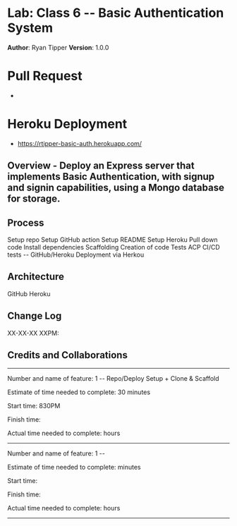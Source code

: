 # Lab: Class 6  -- Basic Authentication System


**Author**: Ryan Tipper
**Version**: 1.0.0

# Pull Request
- 

# Heroku Deployment
- https://rtipper-basic-auth.herokuapp.com/

## Overview - Deploy an Express server that implements Basic Authentication, with signup and signin capabilities, using a Mongo database for storage.


## Process
Setup repo
Setup GitHub action
Setup README
Setup Heroku
Pull down code
Install dependencies
Scaffolding
Creation of code
Tests
ACP
CI/CD tests -- GitHub/Heroku
Deployment via Herkou

## Architecture
GitHub
Heroku

## Change Log
XX-XX-XX XXPM: 

## Credits and Collaborations

------

Number and name of feature: 1 -- Repo/Deploy Setup + Clone & Scaffold

Estimate of time needed to complete: 30 minutes

Start time: 830PM

Finish time: 

Actual time needed to complete:  hours

------

Number and name of feature: 1 -- 

Estimate of time needed to complete:  minutes

Start time: 

Finish time: 

Actual time needed to complete:  hours

------
